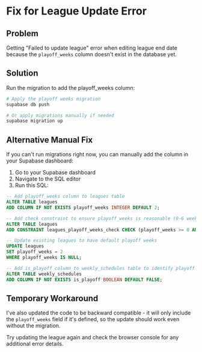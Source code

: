 # Fix for League Update Error

## Problem
Getting "Failed to update league" error when editing league end date because the `playoff_weeks` column doesn't exist in the database yet.

## Solution
Run the migration to add the playoff_weeks column:

```bash
# Apply the playoff weeks migration
supabase db push

# Or apply migrations manually if needed
supabase migration up
```

## Alternative Manual Fix
If you can't run migrations right now, you can manually add the column in your Supabase dashboard:

1. Go to your Supabase dashboard
2. Navigate to the SQL editor
3. Run this SQL:

```sql
-- Add playoff_weeks column to leagues table
ALTER TABLE leagues 
ADD COLUMN IF NOT EXISTS playoff_weeks INTEGER DEFAULT 2;

-- Add check constraint to ensure playoff_weeks is reasonable (0-6 weeks)
ALTER TABLE leagues 
ADD CONSTRAINT leagues_playoff_weeks_check CHECK (playoff_weeks >= 0 AND playoff_weeks <= 6);

-- Update existing leagues to have default playoff weeks
UPDATE leagues 
SET playoff_weeks = 2 
WHERE playoff_weeks IS NULL;

-- Add is_playoff column to weekly_schedules table to identify playoff weeks
ALTER TABLE weekly_schedules 
ADD COLUMN IF NOT EXISTS is_playoff BOOLEAN DEFAULT FALSE;
```

## Temporary Workaround
I've also updated the code to be backward compatible - it will only include the `playoff_weeks` field if it's defined, so the update should work even without the migration.

Try updating the league again and check the browser console for any additional error details.